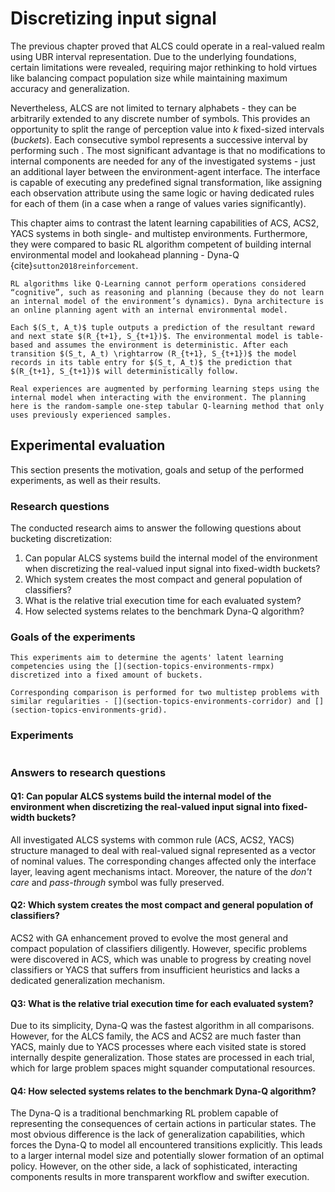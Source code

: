# Discretizing input signal
The previous chapter proved that ALCS could operate in a real-valued realm using UBR interval representation. Due to the underlying foundations, certain limitations were revealed, requiring major rethinking to hold virtues like balancing compact population size while maintaining maximum accuracy and generalization.

Nevertheless, ALCS are not limited to ternary alphabets - they can be arbitrarily extended to any discrete number of symbols. This provides an opportunity to split the range of perception value into $k$ fixed-sized intervals (_buckets_). Each consecutive symbol represents a successive interval by performing such [](section-topics-real-discretization). The most significant advantage is that no modifications to internal components are needed for any of the investigated systems - just an additional layer between the environment-agent interface. The interface is capable of executing any predefined signal transformation, like assigning each observation attribute using the same logic or having dedicated rules for each of them (in a case when a range of values varies significantly).

This chapter aims to contrast the latent learning capabilities of ACS, ACS2, YACS systems in both single- and multistep environments. Furthermore, they were compared to basic RL algorithm competent of building internal environmental model and lookahead planning - Dyna-Q {cite}`sutton2018reinforcement`.

```{admonition} Dyna Architecture
RL algorithms like Q-Learning cannot perform operations considered “cognitive”, such as reasoning and planning (because they do not learn an internal model of the environment’s dynamics). Dyna architecture is an online planning agent with an internal environmental model.

Each $(S_t, A_t)$ tuple outputs a prediction of the resultant reward and next state $(R_{t+1}, S_{t+1})$. The environmental model is table-based and assumes the environment is deterministic. After each transition $(S_t, A_t) \rightarrow (R_{t+1}, S_{t+1})$ the model records in its table entry for $(S_t, A_t)$ the prediction that $(R_{t+1}, S_{t+1})$ will deterministically follow.

Real experiences are augmented by performing learning steps using the internal model when interacting with the environment. The planning here is the random-sample one-step tabular Q-learning method that only uses previously experienced samples.
```

## Experimental evaluation
This section presents the motivation, goals and setup of the performed experiments, as well as their results.

### Research questions
The conducted research aims to answer the following questions about bucketing discretization:

1. Can popular ALCS systems build the internal model of the environment when discretizing the real-valued input signal into fixed-width buckets?
2. Which system creates the most compact and general population of classifiers?
3. What is the relative trial execution time for each evaluated system?
4. How selected systems relates to the benchmark Dyna-Q algorithm?

### Goals of the experiments
```{admonition} _Experiment 3 - Single-step environment performance_
This experiments aim to determine the agents' latent learning competencies using the [](section-topics-environments-rmpx) discretized into a fixed amount of buckets.
```

```{admonition} _Experiment 4 - Multiple-step environments performance_
Corresponding comparison is performed for two multistep problems with similar regularities - [](section-topics-environments-corridor) and [](section-topics-environments-grid).
```

### Experiments

```{tableofcontents}
```

### Answers to research questions
#### Q1: Can popular ALCS systems build the internal model of the environment when discretizing the real-valued input signal into fixed-width buckets?
All investigated ALCS systems with common rule (ACS, ACS2, YACS) structure managed to deal with real-valued signal represented as a vector of nominal values. The corresponding changes affected only the interface layer, leaving agent mechanisms intact. Moreover, the nature of the _don't care_ and _pass-through_ symbol was fully preserved.  

#### Q2: Which system creates the most compact and general population of classifiers?
ACS2 with GA enhancement proved to evolve the most general and compact population of classifiers diligently. However, specific problems were discovered in ACS, which was unable to progress by creating novel classifiers or YACS that suffers from insufficient heuristics and lacks a dedicated generalization mechanism. 

#### Q3: What is the relative trial execution time for each evaluated system?
Due to its simplicity, Dyna-Q was the fastest algorithm in all comparisons. However, for the ALCS family, the ACS and ACS2 are much faster than YACS, mainly due to YACS processes where each visited state is stored internally despite generalization. Those states are processed in each trial, which for large problem spaces might squander computational resources. 

#### Q4: How selected systems relates to the benchmark Dyna-Q algorithm?
The Dyna-Q is a traditional benchmarking RL problem capable of representing the consequences of certain actions in particular states. The most obvious difference is the lack of generalization capabilities, which forces the Dyna-Q to model all encountered transitions explicitly. This leads to a larger internal model size and potentially slower formation of an optimal policy. However, on the other side, a lack of sophisticated, interacting components results in more transparent workflow and swifter execution.
